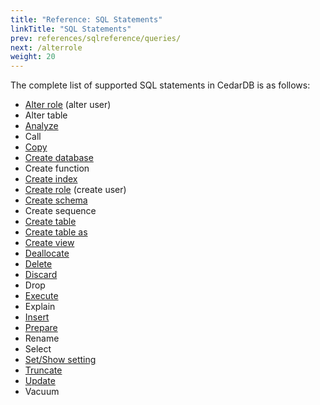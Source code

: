 ```yaml
---
title: "Reference: SQL Statements"
linkTitle: "SQL Statements"
prev: references/sqlreference/queries/
next: /alterrole
weight: 20
---
```


The complete list of supported SQL statements in CedarDB is as follows:

* [Alter role](alterrole) (alter user)
* Alter table
* [Analyze](analyze)
* Call
* [Copy](copy)
* [Create database](createdb)
* Create function
* [Create index](createindex)
* [Create role](createrole) (create user)
* [Create schema](createschema)
* Create sequence
* [Create table](createtable)
* [Create table as](createtableas)
* [Create view](createview)
* [Deallocate](/docs/references/advanced/prepare)
* [Delete](delete)
* [Discard](discard)
* Drop
* [Execute](/docs/references/advanced/prepare)
* Explain
* [Insert](insert)
* [Prepare](/docs/references/advanced/prepare)
* Rename
* Select
* [Set/Show setting](settings)
* [Truncate](truncate)
* [Update](update)
* Vacuum
